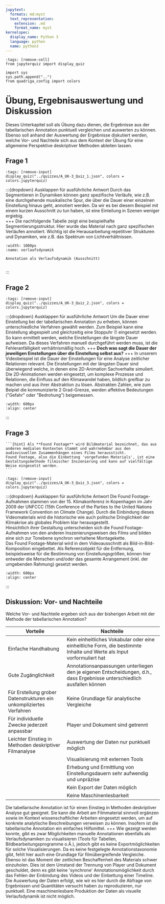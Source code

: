 ```yaml
---
jupytext:
  formats: md:myst
  text_representation:
    extension: .md
    format_name: myst
kernelspec:
  display_name: Python 3
  language: python
  name: python3
---
```

```{code-cell} ipython3
:tags: [remove-cell]
from jupyterquiz import display_quiz

import sys
sys.path.append("..")
from quadriga_config import colors
```
# Übung, Ergebnisauswertung und Diskussion

Dieses Unterkapitel soll als Übung dazu dienen, die Ergebnisse aus der tabellarischen Annotation punktuell vergleichen und auswerten zu können.
Ebenso soll anhand der Auswertung der Ergebnisse diskutiert werden, welche Vor- und Nachteile sich aus dem Kontext der Übung für eine allgemeine Perspektive deskriptiver Methoden ableiten lassen.

## Frage 1

```{code-cell} ipython3
:tags: [remove-input]
display_quiz("../quizzes/A_UK-3_Quiz_1.json", colors = colors.jupyterquiz)
```

:::{dropdown} Ausklappen für ausführliche Antwort
Durch das Segmentieren in Dynamiken können ganz spezifische Verläufe, wie z.B. eine durchgehende musikalische Spur, die über die Dauer einer einzelnen Einstellung hinaus geht, annotiert werden. Da wir es bei diesem Beispiel mit einem kurzen Ausschnitt zu tun haben, ist eine Einteilung in Szenen weniger ergiebig.  
+++
Die nachfolgende Tabelle zeigt eine beispielhafte Segmentierungsstruktur. Hier wurde das Material nach ganz spezifischen Verläufen annotiert. Wichtig ist die Herausarbeitung repetitiver Strukturen und Dynamiken, wie z.B. das Spektrum von Lichtverhältnissen.  

```{figure} ../assets/Verlaufsdynamik-Ausschnitt.png
:width: 1000px
:name: verlaufsdynamik

Annotation als Verlaufsdynamik (Ausschnitt)
```

```{attention} Bei einer (manuellen) tabellarischen Annotation gibt es keine Option, Visualisierungen automatisch generieren zu lassen. Hierfür müssen externe Programme oder Tools genutzt werden.
```
:::

## Frage 2

```{code-cell} ipython3
:tags: [remove-input]
display_quiz("../quizzes/A_UK-3_Quiz_2.json", colors = colors.jupyterquiz)
```
:::{dropdown} Ausklappen für ausführliche Antwort
Um die Dauer einer Einstellung bei der tabellarischen Annotation zu erheben, können unterschiedliche Verfahren gewählt werden. Zum Beispiel kann eine Einstellung abgespielt und gleichzeitig eine Stoppuhr ⏰ eingesetzt werden. So kann ermittelt werden, welche Einstellungen die längste Dauer aufweisen. Da dieses Verfahren manuell durchgeführt werden muss, ist die Fehleranfälligkeit verhältnismäßig hoch.
+++
**Doch was sagt die Dauer der jeweiligen Einstellungen über die Einstellung selbst aus?**
+++
In unserem Videobeispiel ist die Dauer der Einstellungen für eine Analyse zeitlicher Relationen relevant. Die Einstellungen mit der längsten Dauer sind überwiegend welche, in denen eine 2D-Animation Sachverhalte simuliert. Die 2D-Animationen werden eingesetzt, um komplexe Prozesse und Relationen, die Einfluss auf den Klimawandel haben, bildlich greifbar zu machen und aus ihrer Abstraktion zu lösen.
Abstrakten Zahlen, wie zum Beipiel die kommunizierte 2 Grad-Grenze, werden affektive Bedeutungen ("Gefahr" oder "Bedrohung") beigemessen.

```{image} ../assets/2D-Animationsverlauf.png
:width: 600px
:align: center
```
:::

## Frage 3

````{margin}
```{hint} Als **Found Footage** wird Bildmaterial bezeichnet, das aus anderen medialen Kontexten stammt und wahrnehmbar aus den audiovisuellen Zusammenhängen eines Films heraussticht. 
Found Footage, also die Einbettung 'vorgefunden Materials', ist eine Gestaltungsmethode filmischer Inszenierung und kann auf vielfältige Weise eingesetzt werden.
```
````

```{code-cell} ipython3
:tags: [remove-input]
display_quiz("../quizzes/A_UK-3_Quiz_3.json", colors = colors.jupyterquiz)
```

:::{dropdown} Ausklappen für ausführliche Antwort
Die Found Footage-Aufnahmen stammen von der 15. Klimakonferenz in Kopenhagen im Jahr 2009 der UNFCCC (15th Conference of the Parties to the United Nations Framework Convention on Climate Change). Durch die Einbindung dieses Videomaterials wird die historische wie auch politsche Dringlichkeit der Klimakrise als globales Problem klar herausgestellt. <br>
Hinsichtlich ihrer Gestaltung unterscheiden sich die Found Footage-Aufnahmen von den anderen Inszenierungsweisen des Films und bilden eine sich zur Tonebene synchron verhaltene Montagekette. <br>
Das Found Footage-Material wird in dem Videoausschnitt als Bild-in-Bild-Komposition eingebettet. Als Referenzobjekt für die Entfernung, beispielsweise für die Bestimmung von Einstellungsgrößen, können hier entweder die Menschen und/oder das gesamte Arrangement (inkl. der umgebenden Rahmung) gesetzt werden.

```{image} ../assets/Found-Footage-Reihe.png
:width: 600px
:align: center
```

:::

## Diskussion: Vor- und Nachteile

Welche Vor- und Nachteile ergeben sich aus der bisherigen Arbeit mit der Methode der tabellarischen Annotation?

| Vorteile                                                                                       | Nachteile                                              |
|------------------------------------------------------------------------------------------------|--------------------------------------------------------------------------------------------------------------------|
| Einfache Handhabung | Kein einheitliches Vokabular oder eine einheitliche Form, die bestimmte Inhalte und Werte als Input vorformuliert hat |
| Gute Zugänglichkeit                                                                            | Annotationsanpassungen unterliegen den je eigenen Entscheidungen, d.h., dass Ergebnisse unterschiedlich ausfallen können |
| Für Erstellung grober Datenstrukturen ein unkompliziertes Verfahren                            | Keine Grundlage für analytische Vergleiche                                                                         |
| Für individuelle Zwecke jederzeit anpassbar                                                    | Player und Dokument sind getrennt                                                                                  |
| Leichter Einstieg in Methoden deskriptiver Filmanalyse                                         | Auswertung der Daten nur punktuell möglich                                                                         |
|                                                                                                | Visualisierung mit externen Tools                                                                                  |
|                                                                                                | Erhebung und Ermittlung von Einstellungsdauern sehr aufwendig und unpräzise                                        |
|                                                                                                | Kein Export der Daten möglich                                                                                      |
|                                                                                                | Keine Maschinenlesbarkeit                                                                                          |

Die tabellarische Annotation ist für einen Einstieg in Methoden deskriptiver Analyse gut geeignet. Sie kann die Arbeit am Filmmaterial sinnvoll ergänzen sowie im Kontext wissenschaftlicher Arbeiten eingesetzt werden, um auf konkrete analytische Beschreibungen verweisen zu können. Insofern ist die tabellarische Annotation ein einfaches Hilfsmittel.
+++
Wie gezeigt werden konnte, gibt es zwar Möglichkeiten manuelle Annotationen ebenfalls als Verlaufsdynamiken zu visualisieren (Tools für Tabellen, Bildbearbeitungsprogramme o.Ä.), jedoch gibt es keine Exportmöglichkeiten für solche Visualisierungen. Da es keine festgelegte Annotationstaxonomie gibt, fehlt hier auch eine Grundlage für filmübergreifende Vergleiche. Ebenso ist das Moment der zeitlichen Beschaffenheit des Materials schwer einzuholen. Dies ist dem Umstand der Trennung von Player und Dokument geschuldet, denn es gibt keine 'synchrone' Annotationsmöglichkeit durch das Fehlen der Einbindung des Videos und der Einbettung einer Timeline. Die Auswertung der Daten erfolgt, wie wir es hier durch die Abfrage von Ergebnissen und Quantitäten versucht haben zu reproduzieren, nur punktuell. Eine maschinenlesbare Produktion der Daten als visuelle Verlaufsdynamik ist nicht möglich.
